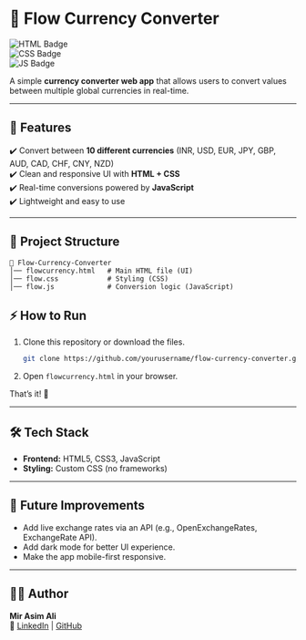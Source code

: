 # 💱 Flow Currency Converter  

![HTML Badge](https://img.shields.io/badge/HTML-5-orange?logo=html5)  
![CSS Badge](https://img.shields.io/badge/CSS-3-blue?logo=css3)  
![JS Badge](https://img.shields.io/badge/JavaScript-ES6-yellow?logo=javascript)  

A simple **currency converter web app** that allows users to convert values between multiple global currencies in real-time.  

---

## 🚀 Features  

✔️ Convert between **10 different currencies** (INR, USD, EUR, JPY, GBP, AUD, CAD, CHF, CNY, NZD)  
✔️ Clean and responsive UI with **HTML + CSS**  
✔️ Real-time conversions powered by **JavaScript**  
✔️ Lightweight and easy to use  

---

## 📂 Project Structure  

```
📁 Flow-Currency-Converter
│── flowcurrency.html   # Main HTML file (UI)
│── flow.css            # Styling (CSS)
│── flow.js             # Conversion logic (JavaScript)
```



## ⚡ How to Run  

1. Clone this repository or download the files.  
   ```bash
   git clone https://github.com/yourusername/flow-currency-converter.git
   ```  

2. Open `flowcurrency.html` in your browser.  

That’s it! 🎉  

---

## 🛠️ Tech Stack  

- **Frontend:** HTML5, CSS3, JavaScript  
- **Styling:** Custom CSS (no frameworks)  

---

## 📌 Future Improvements  

- Add live exchange rates via an API (e.g., OpenExchangeRates, ExchangeRate API).  
- Add dark mode for better UI experience.  
- Make the app mobile-first responsive.  

---

## 👨‍💻 Author  

**Mir Asim Ali**  
🔗 [LinkedIn](https://linkedin.com) | [GitHub](https://github.com)  
